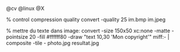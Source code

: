 @cv
@linux
@X

% control compression quality
convert -quality 25 im.bmp im.jpeg

% mettre du texte dans image:
convert -size 150x50 xc:none -matte -pointsize 20 -fill #ffffff80 -draw "text 10,30 'Mon copyright'" miff:- | composite -tile - photo.jpg resultat.jpg


